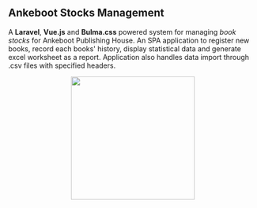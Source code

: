 ## Ankeboot Stocks Management

A **Laravel**, **Vue.js** and **Bulma.css** powered system for managing *book stocks* for Ankeboot Publishing House. An SPA application to register new books, record each books' history, display statistical data and generate excel worksheet as a report. Application also handles data import through .csv files with specified headers. 

<p align="center">
    <img width="250" height="250" src="https://contemporarynights.com/wp-content/uploads/2020/10/LOGO-08-768x768.jpg"/>
</p>

